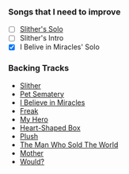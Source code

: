 ### Songs that I need to improve

- [ ] [Slither's Solo](https://www.youtube.com/watch?v=Mp6azKHnPjk)
- [ ] Slither's Intro
- [x] I Belive in Miracles' Solo

### Backing Tracks

- [Slither](https://www.youtube.com/watch?v=yqQ5sexfZrw)
- [Pet Sematery](https://www.guitarbackingtrack.com/play/ramones/pet_sematary.htm)
- [I Believe in Miracles](https://www.guitarbackingtrack.com/play/ramones/i_believe_in_miracles.htm)
- [Freak](https://www.guitarbackingtrack.com/play/silverchair/freak.htm)
- [My Hero](https://www.youtube.com/watch?v=UtUnZTnpwj4)
- [Heart-Shaped Box](https://www.youtube.com/watch?v=ov2MGLkdv9E)
- [Plush](https://www.youtube.com/watch?v=01kXsaeuZZQ)
- [The Man Who Sold The World]()
- [Mother](https://www.youtube.com/watch?v=D2kvhgQez_o)
- [Would?](https://www.youtube.com/watch?v=hB7VzqcvWQo)
